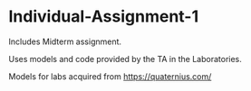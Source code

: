 # Individual-Assignment-1

Includes Midterm assignment.

Uses models and code provided by the TA in the Laboratories. 

Models for labs acquired from https://quaternius.com/